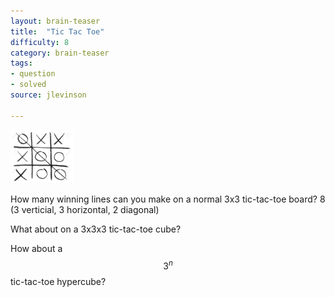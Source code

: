 ```yaml
---
layout: brain-teaser
title:  "Tic Tac Toe"
difficulty: 8
category: brain-teaser
tags:
- question
- solved
source: jlevinson

---
```


<img src="tic-tac-toe.jpg" alt="Tic Tac Toe Board" style="width: 100px;"/>

How many winning lines can you make on a normal 3x3 tic-tac-toe board? 8
(3 verticial, 3 horizontal, 2 diagonal)

What about on a 3x3x3 tic-tac-toe cube?

How about a $$3^n$$ tic-tac-toe hypercube?
